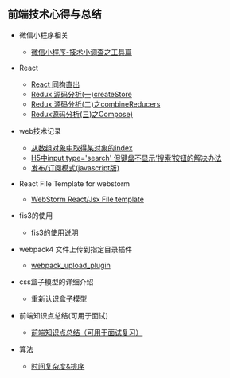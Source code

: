 ## 前端技术心得与总结  

* 微信小程序相关  
  * [微信小程序-技术小调查之工具篇](https://github.com/jinjiaxing/FE_Study/blob/master/%E5%BE%AE%E4%BF%A1%E5%B0%8F%E7%A8%8B%E5%BA%8F%E7%9B%B8%E5%85%B3/%E5%BE%AE%E4%BF%A1%E5%B0%8F%E7%A8%8B%E5%BA%8F-%E6%8A%80%E6%9C%AF%E5%B0%8F%E8%B0%83%E6%9F%A5%E4%B9%8B%E5%B7%A5%E5%85%B7%E7%AF%87.md)

* React
  * [React 同构直出](https://github.com/jinjiaxing/FE_Study/issues/1)
  * [Redux 源码分析(一)createStore](https://github.com/jinjiaxing/Blog/issues/9)
  * [Redux 源码分析(二)之combineReducers](https://github.com/jinjiaxing/Blog/issues/11)
  * [Redux源码分析(三)之Compose)](https://github.com/jinjiaxing/Blog/issues/14)


* web技术记录  
  * [从数组对象中取得某对象的index](https://github.com/jinjiaxing/Blog/issues/2)
  * [H5中input type='search' 但键盘不显示‘搜索’按钮的解决办法](https://github.com/jinjiaxing/Blog/issues/5)
  * [发布/订阅模式(javascript版)](https://github.com/jinjiaxing/Blog/issues/10)
  
* React File Template for webstorm
  * [WebStorm React/Jsx File template](https://github.com/jinjiaxing/Blog/blob/master/React%20Component%20for%20WebStorm)

* fis3的使用 
  * [fis3的使用说明](https://github.com/jinjiaxing/Blog/issues/3)

* webpack4 文件上传到指定目录插件
  * [webpack_upload_plugin](https://github.com/jinjiaxing/Blog/blob/master/webpack_upload_plugin.js)
  
* css盒子模型的详细介绍
  * [重新认识盒子模型](https://github.com/jinjiaxing/Blog/issues/7)
  
* 前端知识点总结(可用于面试)
  * [前端知识点总结（可用于面试复习）](https://github.com/jinjiaxing/Blog/issues/12)
  
* 算法
  * [时间复杂度&排序](https://github.com/jinjiaxing/Blog/issues/13)

